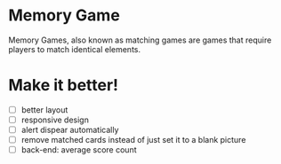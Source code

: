 # Memory Game
Memory Games, also known as matching games are games that require players to match identical elements.

# Make it better!
- [ ] better layout
- [ ] responsive design
- [ ] alert dispear automatically
- [ ] remove matched cards instead of just set it to a blank picture
- [ ] back-end: average score count
